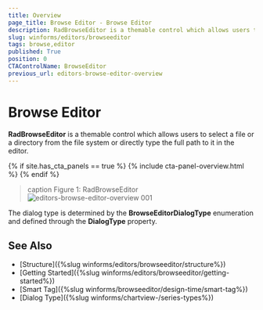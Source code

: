 ```yaml
---
title: Overview
page_title: Browse Editor - Browse Editor
description: RadBrowseEditor is a themable control which allows users to select a file or a directory from the file system or directly to type the full path in the editor.
slug: winforms/editors/browseeditor
tags: browse,editor
published: True
position: 0
CTAControlName: BrowseEditor
previous_url: editors-browse-editor-overview
---
```


# Browse Editor

__RadBrowseEditor__ is a themable control which allows users to select a file or a directory from the file system or directly type the full path to it in the editor.

{% if site.has_cta_panels == true %}
{% include cta-panel-overview.html %}
{% endif %}

>caption Figure 1: RadBrowseEditor
![editors-browse-editor-overview 001](images/editors-browse-editor-overview001.png)

The dialog type is determined by the __BrowseEditorDialogType__ enumeration and defined through the __DialogType__ property.

## See Also

* [Structure]({%slug winforms/editors/browseeditor/structure%})
* [Getting Started]({%slug winforms/editors/browseeditor/getting-started%})
* [Smart Tag]({%slug winforms/browseeditor/design-time/smart-tag%})
* [Dialog Type]({%slug winforms/chartview-/series-types%})
